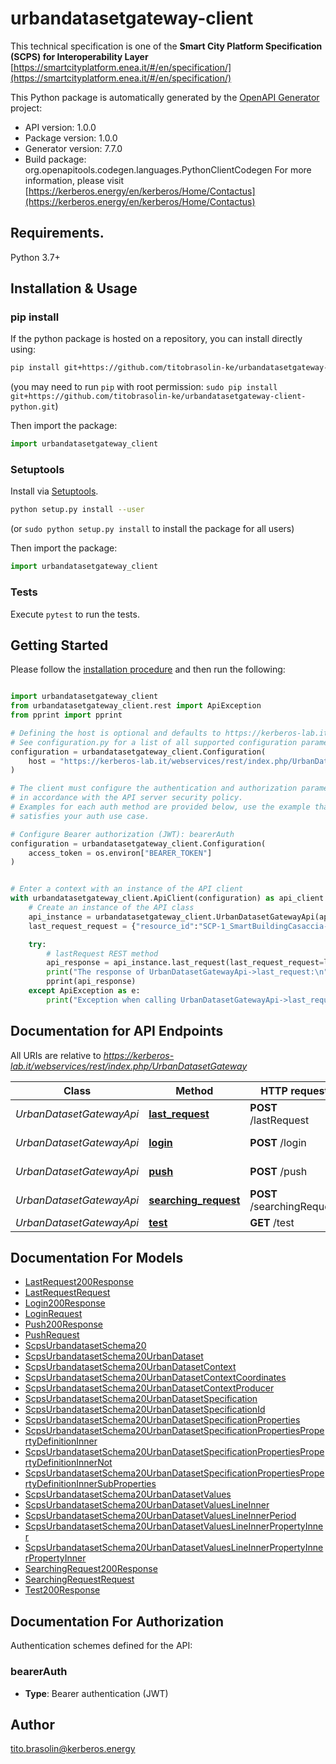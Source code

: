 # urbandatasetgateway-client
This technical specification is one of the **Smart City Platform Specification (SCPS) for Interoperability Layer**
[https://smartcityplatform.enea.it/#/en/specification/](https://smartcityplatform.enea.it/#/en/specification/)

This Python package is automatically generated by the [OpenAPI Generator](https://openapi-generator.tech) project:

- API version: 1.0.0
- Package version: 1.0.0
- Generator version: 7.7.0
- Build package: org.openapitools.codegen.languages.PythonClientCodegen
For more information, please visit [https://kerberos.energy/en/kerberos/Home/Contactus](https://kerberos.energy/en/kerberos/Home/Contactus)

## Requirements.

Python 3.7+

## Installation & Usage
### pip install

If the python package is hosted on a repository, you can install directly using:

```sh
pip install git+https://github.com/titobrasolin-ke/urbandatasetgateway-client-python.git
```
(you may need to run `pip` with root permission: `sudo pip install git+https://github.com/titobrasolin-ke/urbandatasetgateway-client-python.git`)

Then import the package:
```python
import urbandatasetgateway_client
```

### Setuptools

Install via [Setuptools](http://pypi.python.org/pypi/setuptools).

```sh
python setup.py install --user
```
(or `sudo python setup.py install` to install the package for all users)

Then import the package:
```python
import urbandatasetgateway_client
```

### Tests

Execute `pytest` to run the tests.

## Getting Started

Please follow the [installation procedure](#installation--usage) and then run the following:

```python

import urbandatasetgateway_client
from urbandatasetgateway_client.rest import ApiException
from pprint import pprint

# Defining the host is optional and defaults to https://kerberos-lab.it/webservices/rest/index.php/UrbanDatasetGateway
# See configuration.py for a list of all supported configuration parameters.
configuration = urbandatasetgateway_client.Configuration(
    host = "https://kerberos-lab.it/webservices/rest/index.php/UrbanDatasetGateway"
)

# The client must configure the authentication and authorization parameters
# in accordance with the API server security policy.
# Examples for each auth method are provided below, use the example that
# satisfies your auth use case.

# Configure Bearer authorization (JWT): bearerAuth
configuration = urbandatasetgateway_client.Configuration(
    access_token = os.environ["BEARER_TOKEN"]
)


# Enter a context with an instance of the API client
with urbandatasetgateway_client.ApiClient(configuration) as api_client:
    # Create an instance of the API class
    api_instance = urbandatasetgateway_client.UrbanDatasetGatewayApi(api_client)
    last_request_request = {"resource_id":"SCP-1_SmartBuildingCasaccia-3_SmartBuildingAnomalies-1.0_20180125120000"} # LastRequestRequest |  (optional)

    try:
        # lastRequest REST method
        api_response = api_instance.last_request(last_request_request=last_request_request)
        print("The response of UrbanDatasetGatewayApi->last_request:\n")
        pprint(api_response)
    except ApiException as e:
        print("Exception when calling UrbanDatasetGatewayApi->last_request: %s\n" % e)

```

## Documentation for API Endpoints

All URIs are relative to *https://kerberos-lab.it/webservices/rest/index.php/UrbanDatasetGateway*

Class | Method | HTTP request | Description
------------ | ------------- | ------------- | -------------
*UrbanDatasetGatewayApi* | [**last_request**](docs/UrbanDatasetGatewayApi.md#last_request) | **POST** /lastRequest | lastRequest REST method
*UrbanDatasetGatewayApi* | [**login**](docs/UrbanDatasetGatewayApi.md#login) | **POST** /login | login REST method
*UrbanDatasetGatewayApi* | [**push**](docs/UrbanDatasetGatewayApi.md#push) | **POST** /push | push REST method
*UrbanDatasetGatewayApi* | [**searching_request**](docs/UrbanDatasetGatewayApi.md#searching_request) | **POST** /searchingRequest | searchingRequest REST method
*UrbanDatasetGatewayApi* | [**test**](docs/UrbanDatasetGatewayApi.md#test) | **GET** /test | test REST method


## Documentation For Models

 - [LastRequest200Response](docs/LastRequest200Response.md)
 - [LastRequestRequest](docs/LastRequestRequest.md)
 - [Login200Response](docs/Login200Response.md)
 - [LoginRequest](docs/LoginRequest.md)
 - [Push200Response](docs/Push200Response.md)
 - [PushRequest](docs/PushRequest.md)
 - [ScpsUrbandatasetSchema20](docs/ScpsUrbandatasetSchema20.md)
 - [ScpsUrbandatasetSchema20UrbanDataset](docs/ScpsUrbandatasetSchema20UrbanDataset.md)
 - [ScpsUrbandatasetSchema20UrbanDatasetContext](docs/ScpsUrbandatasetSchema20UrbanDatasetContext.md)
 - [ScpsUrbandatasetSchema20UrbanDatasetContextCoordinates](docs/ScpsUrbandatasetSchema20UrbanDatasetContextCoordinates.md)
 - [ScpsUrbandatasetSchema20UrbanDatasetContextProducer](docs/ScpsUrbandatasetSchema20UrbanDatasetContextProducer.md)
 - [ScpsUrbandatasetSchema20UrbanDatasetSpecification](docs/ScpsUrbandatasetSchema20UrbanDatasetSpecification.md)
 - [ScpsUrbandatasetSchema20UrbanDatasetSpecificationId](docs/ScpsUrbandatasetSchema20UrbanDatasetSpecificationId.md)
 - [ScpsUrbandatasetSchema20UrbanDatasetSpecificationProperties](docs/ScpsUrbandatasetSchema20UrbanDatasetSpecificationProperties.md)
 - [ScpsUrbandatasetSchema20UrbanDatasetSpecificationPropertiesPropertyDefinitionInner](docs/ScpsUrbandatasetSchema20UrbanDatasetSpecificationPropertiesPropertyDefinitionInner.md)
 - [ScpsUrbandatasetSchema20UrbanDatasetSpecificationPropertiesPropertyDefinitionInnerNot](docs/ScpsUrbandatasetSchema20UrbanDatasetSpecificationPropertiesPropertyDefinitionInnerNot.md)
 - [ScpsUrbandatasetSchema20UrbanDatasetSpecificationPropertiesPropertyDefinitionInnerSubProperties](docs/ScpsUrbandatasetSchema20UrbanDatasetSpecificationPropertiesPropertyDefinitionInnerSubProperties.md)
 - [ScpsUrbandatasetSchema20UrbanDatasetValues](docs/ScpsUrbandatasetSchema20UrbanDatasetValues.md)
 - [ScpsUrbandatasetSchema20UrbanDatasetValuesLineInner](docs/ScpsUrbandatasetSchema20UrbanDatasetValuesLineInner.md)
 - [ScpsUrbandatasetSchema20UrbanDatasetValuesLineInnerPeriod](docs/ScpsUrbandatasetSchema20UrbanDatasetValuesLineInnerPeriod.md)
 - [ScpsUrbandatasetSchema20UrbanDatasetValuesLineInnerPropertyInner](docs/ScpsUrbandatasetSchema20UrbanDatasetValuesLineInnerPropertyInner.md)
 - [ScpsUrbandatasetSchema20UrbanDatasetValuesLineInnerPropertyInnerPropertyInner](docs/ScpsUrbandatasetSchema20UrbanDatasetValuesLineInnerPropertyInnerPropertyInner.md)
 - [SearchingRequest200Response](docs/SearchingRequest200Response.md)
 - [SearchingRequestRequest](docs/SearchingRequestRequest.md)
 - [Test200Response](docs/Test200Response.md)


<a id="documentation-for-authorization"></a>
## Documentation For Authorization


Authentication schemes defined for the API:
<a id="bearerAuth"></a>
### bearerAuth

- **Type**: Bearer authentication (JWT)


## Author

tito.brasolin@kerberos.energy


